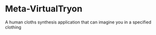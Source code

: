 # Meta-VirtualTryon
A human cloths synthesis application that can imagine you in a specified clothing
